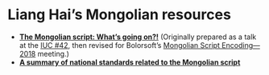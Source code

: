 # Liang Hai’s Mongolian resources

- [**The Mongolian script: What’s going on?!**](whats-going-on-r1.pdf) (Originally prepared as a talk at the [IUC #42](http://unicodeconference.org/presentations-42/), then revised for Bolorsoft’s [Mongolian Script Encoding—2018](https://bolorsoft.com/index.php?pageId=2&op=read&item=42) meeting.)
- [**A summary of national standards related to the Mongolian script**](national-standards.md)
